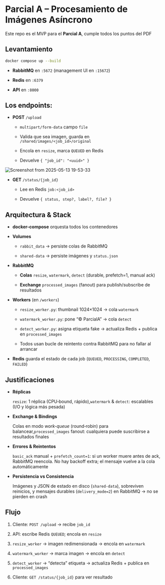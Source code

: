# Parcial A – Procesamiento de Imágenes Asíncrono

Este repo es el MVP para el **Parcial A**, cumple todos los puntos del PDF

## Levantamiento

```bash
docker compose up --build
```

- **RabbitMQ** en `:5672` (management UI en `:15672`)
  
- **Redis** en `:6379`
  
- **API** en `:8000`
  

## Los endpoints:

- **POST** `/upload`
  
  - `multipart/form-data` campo `file`
    
  - Valida que sea imagen, guarda en `/shared/images/<job_id>/original`
    
  - Encola en `resize`, marca `QUEUED` en Redis
    
  - Devuelve `{ "job_id": "<uuid>" }`

![Screenshot from 2025-05-13 19-53-33](https://github.com/user-attachments/assets/030eb18a-3245-4a7a-b287-b2cfdc316e36)

    
- **GET** `/status/{job_id}`
  
  - Lee en Redis `job:<job_id>`
    
  - Devuelve `{ status, step?, label?, file? }`
    

## Arquitectura & Stack

- **docker-compose** orquesta todos los contenedores
  
- **Volumes**
  
  - `rabbit_data` → persiste colas de RabbitMQ
    
  - `shared-data` → persiste imágenes y `status.json`
    
- **RabbitMQ**
  
  - **Colas** `resize`, `watermark`, `detect` (durable, prefetch=1, manual ack)
    
  - **Exchange** `processed_images` (fanout) para publish/subscribe de resultados
    
- **Workers** (en `/workers`)
  
  - `resize_worker.py`: thumbnail 1024×1024 → cola `watermark`
    
  - `watermark_worker.py`: pone “© ParcialA” → cola `detect`
    
  - `detect_worker.py`: asigna etiqueta fake → actualiza Redis + publica en `processed_images`
    
  - Todos usan bucle de reintento contra RabbitMQ para no fallar al arrancar
    
- **Redis** guarda el estado de cada job (`QUEUED`, `PROCESSING`, `COMPLETED`, `FAILED`)
  

## Justificaciones

- **Réplicas**
  
  `resize`: 1 réplica (CPU‐bound, rápido),`watermark` & `detect`: escalables (I/O y lógica más pesada)
  
- **Exchange & Bindings**
  
  Colas en modo *work-queue* (round‐robin) para balancear,`processed_images` fanout: cualquiera puede suscribirse a resultados finales
  
- **Errores & Reintentos**
  
  `basic_ack` manual + `prefetch_count=1`: si un worker muere antes de ack, RabbitMQ reencola. No hay backoff extra; el mensaje vuelve a la cola automáticamente
  
- **Persistencia vs Consistencia**
  
  Imágenes y JSON de estado en disco (`shared-data`), sobreviven reinicios, y mensajes durables (`delivery_mode=2`) en RabbitMQ → no se pierden en crash
  

## Flujo

1. Cliente: `POST /upload` → recibe `job_id`
  
2. API: escribe Redis `QUEUED`; encola en `resize`
  
3. `resize_worker` → imagen redimensionada → encola en `watermark`
  
4. `watermark_worker` → marca imagen → encola en `detect`
  
5. `detect_worker` → “detecta” etiqueta → actualiza Redis + publica en `processed_images`
  
6. Cliente: `GET /status/{job_id}` para ver resultado
